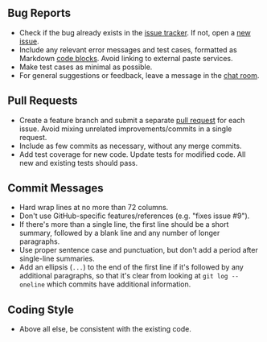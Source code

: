 Bug Reports
-----------

* Check if the bug already exists in the [issue tracker]. If not, open a
  [new issue].
* Include any relevant error messages and test cases, formatted as
  Markdown [code blocks]. Avoid linking to external paste services.
* Make test cases as minimal as possible.
* For general suggestions or feedback, leave a message in the [chat room].

[issue tracker]: https://github.com/craigbarnes/lua-gumbo/issues
[new issue]: https://github.com/craigbarnes/lua-gumbo/issues/new
[code blocks]: https://help.github.com/articles/github-flavored-markdown/#fenced-code-blocks
[chat room]: https://gitter.im/craigbarnes/lua-gumbo

Pull Requests
-------------

* Create a feature branch and submit a separate [pull request] for each
  issue. Avoid mixing unrelated improvements/commits in a single request.
* Include as few commits as necessary, without any merge commits.
* Add test coverage for new code. Update tests for modified code. All new
  and existing tests should pass.

[pull request]: https://github.com/craigbarnes/lua-gumbo/pulls

Commit Messages
---------------

* Hard wrap lines at no more than 72 columns.
* Don't use GitHub-specific features/references (e.g. "fixes issue #9").
* If there's more than a single line, the first line should be a short
  summary, followed by a blank line and any number of longer paragraphs.
* Use proper sentence case and punctuation, but don't add a period after
  single-line summaries.
* Add an ellipsis (`...`) to the end of the first line if it's followed
  by any additional paragraphs, so that it's clear from looking at
  `git log --oneline` which commits have additional information.

Coding Style
------------

* Above all else, be consistent with the existing code.
